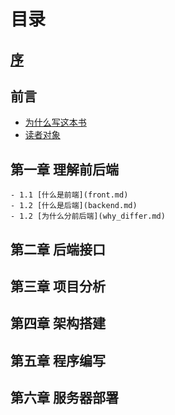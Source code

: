 # 目录

## [序](preface.md)

## 前言
- [为什么写这本书](why_write.md)
- [读者对象](reader.md)


## 第一章 理解前后端
	- 1.1 [什么是前端](front.md)
	- 1.2 [什么是后端](backend.md)
	- 1.2 [为什么分前后端](why_differ.md)

## 第二章 后端接口

## 第三章 项目分析

## 第四章 架构搭建

## 第五章 程序编写

## 第六章 服务器部署
